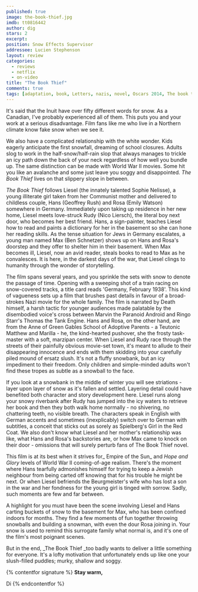 ```yaml
---
published: true
image: the-book-thief.jpg
imdb: tt0816442
author: dig 
stars: 2
excerpt: 
position: Snow Effects Supervisor
addressee: Lucien Stephenson
layout: review
categories:
  - reviews
  - netflix
  - on-video
title: "The Book Thief"
comments: true
tags: [adaptation, book, Letters, nazis, novel, Oscars 2014, The book thief, world war 2, wwII]
---
```

It's said that the Inuit have over fifty different words for snow. As a Canadian, I've probably experienced all of them. This puts you and your work at a serious disadvantage. Film fans like me who live in a Northern climate know fake snow when we see it.

We also have a complicated relationship with the white wonder. Kids eagerly anticipate the first snowfall, dreaming of school closures. Adults slog to work in the half-snow/half-rain slop that always manages to trickle an icy path down the back of your neck regardless of how well you bundle up. The same distinction can be made with World War II movies. Some hit you like an avalanche and some just leave you soggy and disappointed. _The Book Thief_ lives on that slippery slope in between.

_The Book Thief_ follows Liesel (the innately talented Sophie Nelisse), a young illiterate girl taken from her Communist mother and delivered to childless couple, Hans (Geoffrey Rush) and Rosa (Emily Watson) somewhere in Germany. Immediately upon taking up residence in her new home, Liesel meets love-struck Rudy (Nico Liersch), the literal boy next door, who becomes her best friend. Hans, a sign-painter, teaches Liesel how to read and paints a dictionary for her in the basement so she can hone her reading skills. As the tense situation for Jews in Germany escalates, a young man named Max (Ben Schnetzer) shows up on Hans and Rosa's doorstep and they offer to shelter him in their basement. When Max becomes ill, Liesel, now an avid reader, steals books to read to Max as he convalesces. It is here, in the darkest days of the war, that Liesel clings to humanity through the wonder of storytelling.

The film spans several years, and you sprinkle the sets with snow to denote the passage of time. Opening with a sweeping shot of a train racing on snow-covered tracks, a title card reads 'Germany, February 1938'. This kind of vagueness sets up a film that brushes past details in favour of a broad-strokes Nazi movie for the whole family. The film is narrated by Death himself, a harsh tactic for younger audiences made palatable by the disembodied voice's cross between Marvin the Paranoid Android and Ringo Starr's Thomas the Tank Engine. Hans and Rosa, on the other hand, are from the Anne of Green Gables School of Adoptive Parents - a Teutonic Matthew and Marilla - he, the kind-hearted pushover, she the frosty task-master with a soft, marzipan center. When Liesel and Rudy race through the streets of their painfully obvious movie-set town, it's meant to allude to their disappearing innocence and ends with them skidding into your carefully piled mound of ersatz slush. It's not a fluffy snowbank, but an icy impediment to their freedom. Only children and simple-minded adults won't find these tropes as subtle as a snowball to the face. 

If you look at a snowbank in the middle of winter you will see striations - layer upon layer of snow as it's fallen and settled. Layering detail could have benefited both character and story development here. Liesel runs along your snowy riverbank after Rudy has jumped into the icy waters to retrieve her book and then they both walk home normally - no shivering, no chattering teeth, no visible breath. The characters speak in English with German accents and sometimes (inexplicably) switch over to German with subtitles, a conceit that sticks out as sorely as Spielberg's Girl in the Red Coat. We also don't know what Liesel and her mother's relationship was like, what Hans and Rosa's backstories are, or how Max came to knock on their door - omissions that will surely perturb fans of The Book Thief novel.

This film is at its best when it strives for_ Empire of the Sun_ and _Hope and Glory_ levels of World War II coming-of-age realism. There's the moment where Hans tearfully admonishes himself for trying to keep a Jewish neighbour from being carted off knowing that for his trouble he might be next. Or when Liesel befriends the Beurgmeister's wife who has lost a son in the war and her fondness for the young girl is tinged with sorrow. Sadly, such moments are few and far between.

A highlight for you must have been the scene involving Liesel and Hans carting buckets of snow to the basement for Max, who has been confined indoors for months. They find a few moments of fun together throwing snowballs and building a snowman, with even the dour Rosa joining in. Your snow is used to remind this surrogate family what normal is, and it's one of the film's most poignant scenes. 

But in the end, _The Book Thief _too badly wants to deliver a little something for everyone. It's a lofty motivation that unfortunately ends up like one your slush-filled puddles; murky, shallow and soggy.

{% contentfor signature %}
**Stay warm,**

Di
{% endcontentfor %}